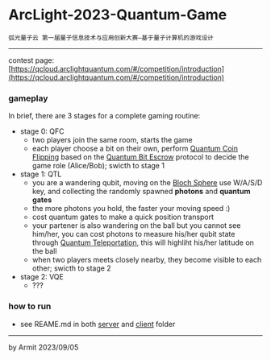 # ArcLight-2023-Quantum-Game

    弧光量子云 第一届量子信息技术与应用创新大赛—基于量子计算机的游戏设计

----

contest page: [https://qcloud.arclightquantum.com/#/competition/introduction](https://qcloud.arclightquantum.com/#/competition/introduction)


### gameplay

In brief, there are 3 stages for a complete gaming routine:

- stage 0: QFC
    - two players join the same room, starts the game
    - each player choose a bit on their own, perform [Quantum Coin Flipping](https://en.wikipedia.org/wiki/Quantum_coin_flipping) based on the [Quantum Bit Escrow](https://arxiv.org/pdf/quant-ph/0004017.pdf) protocol to decide the game role (Alice/Bob); swicth to stage 1
- stage 1: QTL
    - you are a wandering qubit, moving on the [Bloch Sphere](https://en.wikipedia.org/wiki/Bloch_sphere) use W/A/S/D key, and collecting the randomly spawned **photons** and **quantum gates**
    - the more photons you hold, the faster your moving speed :)
    - cost quantum gates to make a quick position transport
    - your partener is also wandering on the ball but you cannot see him/her, you can cost photons to measure his/her qubit state through [Quantum Teleportation](https://en.wikipedia.org/wiki/Quantum_teleportation), this will highliht his/her latitude on the ball
    - when two players meets closely nearby, they become visible to each other; swicth to stage 2
- stage 2: VQE
    - ???


### how to run

- see REAME.md in both [server](server/README.md) and [client](cleint/README.md) folder

----
by Armit
2023/09/05
